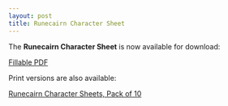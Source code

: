 ```yaml
---
layout: post
title: Runecairn Character Sheet
---
```


The **Runecairn Character Sheet** is now available for download:

[Fillable PDF](https://runecairn.byodinsbeardrpg.com/public/runecairn_character_sheet_fillable_v2.0.pdf)

Print versions are also available:

[Runecairn Character Sheets, Pack of 10](https://shop.byodinsbeardrpg.com/products/runecairn-character-sheets-pack-of-10)

